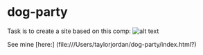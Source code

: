 # dog-party
Task is to create a site based on this comp:
![alt text](http://frontend.turing.io/assets/images/dog-party-js-edition.jpg)

See mine [here:]
(file:///Users/taylorjordan/dog-party/index.html?)

